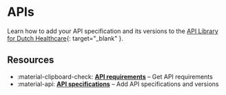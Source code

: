 # APIs

Learn how to add your API specification and its versions to the [API Library for Dutch Healthcare](
https://www.zorgapis.nl/){: target="_blank" }.

## Resources

<div class="grid cards" markdown>

- :material-clipboard-check: **[API requirements](./getting-api-requirements.md)** – Get API requirements
- :material-api: **[API specifications](./adding-an-api-specification.md)** – Add API specifications and versions

</div>